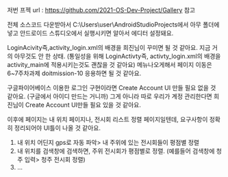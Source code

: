 
저번 프젝 url : https://github.com/2021-OS-Dev-Project/Gallery 참고

전체 소스코드 다운받아서 
C:\Users\user\AndroidStudioProjects에서 아무 폴더에 넣고 안드로이드 스튜디오에서 실행시키면 알아서 에디터 설정돼요.

LoginAcivity즉,activity_login.xml의 배경을 희진님이 꾸미면 될 것 같아요. 지금 거의 아무것도 안 한 상태.
(통일성을 위해 LoginActivty즉, activty_login.xml의 배경을 activity_main에 적용시키는것도 괜찮을 것 같아요)
메뉴나오게해서 페이지 이동은 6~7주차과제 doitmission-10 응용하면 될 것 같아요.

구글파이어베이스 이용한 로그인 구현이라면 Create Account UI 만들 필요 없을 것 같아요. (구글에서 아이디 만드는 거니까)
그게 아니라 따로 우리가 계정 관리한다면 희진님이 Create Account UI만들 필요 있을 것 같아요.

이후에 페이지는 내 위치 페이지나, 전시회 리스트 정렬 페이지일텐데, 요구사항이 정확히 정리되어야 UI틀이
나올 것 같아요.

1. 내 위치 어딘지 gps로 자동 파악> 내 주위에 있는 전시회들이 평점별 정렬
2. 내 위치를 검색창에 검색하면, 주위 전시회가 평점별로 정렬. (예를들어 검색창에 청주 입력> 청주 전시회 정렬)
3. ...

